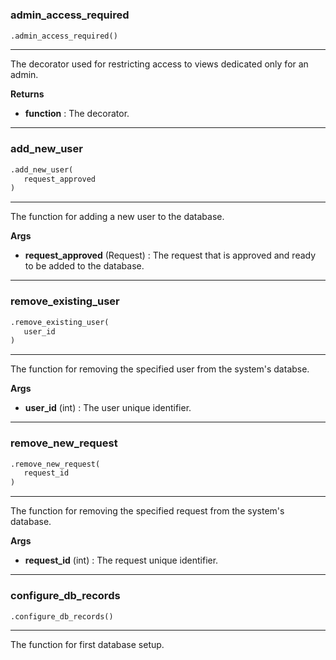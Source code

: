 #


### admin_access_required
```python
.admin_access_required()
```

---
The decorator used for restricting access to views dedicated only for an admin.


**Returns**

* **function**  : The decorator.


----


### add_new_user
```python
.add_new_user(
   request_approved
)
```

---
The function for adding a new user to the database.


**Args**

* **request_approved** (Request) : The request that is approved and ready to be added to the database.


----


### remove_existing_user
```python
.remove_existing_user(
   user_id
)
```

---
The function for removing the specified user from the system's databse.


**Args**

* **user_id** (int) : The user unique identifier.


----


### remove_new_request
```python
.remove_new_request(
   request_id
)
```

---
The function for removing the specified request from the system's database.


**Args**

* **request_id** (int) : The request unique identifier.


----


### configure_db_records
```python
.configure_db_records()
```

---
The function for first database setup.

